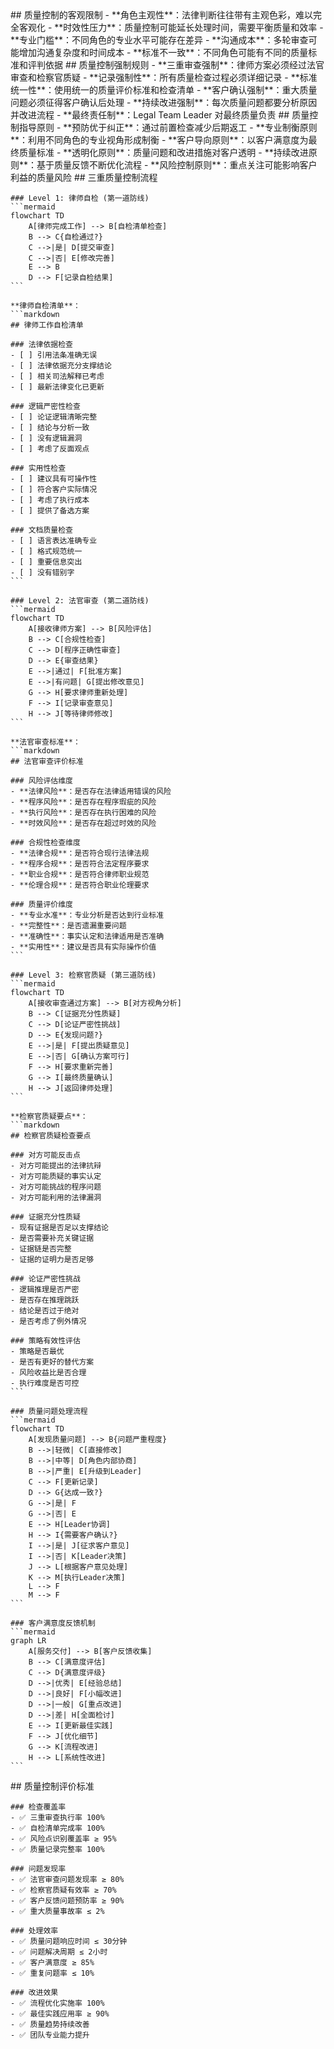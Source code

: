 <execution>
<constraint>
    ## 质量控制的客观限制
    - **角色主观性**：法律判断往往带有主观色彩，难以完全客观化
    - **时效性压力**：质量控制可能延长处理时间，需要平衡质量和效率
    - **专业门槛**：不同角色的专业水平可能存在差异
    - **沟通成本**：多轮审查可能增加沟通复杂度和时间成本
    - **标准不一致**：不同角色可能有不同的质量标准和评判依据
</constraint>

<rule>
    ## 质量控制强制规则
    - **三重审查强制**：律师方案必须经过法官审查和检察官质疑
    - **记录强制性**：所有质量检查过程必须详细记录
    - **标准统一性**：使用统一的质量评价标准和检查清单
    - **客户确认强制**：重大质量问题必须征得客户确认后处理
    - **持续改进强制**：每次质量问题都要分析原因并改进流程
    - **最终责任制**：Legal Team Leader 对最终质量负责
</rule>

<guideline>
    ## 质量控制指导原则
    - **预防优于纠正**：通过前置检查减少后期返工
    - **专业制衡原则**：利用不同角色的专业视角形成制衡
    - **客户导向原则**：以客户满意度为最终质量标准
    - **透明化原则**：质量问题和改进措施对客户透明
    - **持续改进原则**：基于质量反馈不断优化流程
    - **风险控制原则**：重点关注可能影响客户利益的质量风险
</guideline>

<process>
    ## 三重质量控制流程
    
    ### Level 1: 律师自检 (第一道防线)
    ```mermaid
    flowchart TD
        A[律师完成工作] --> B[自检清单检查]
        B --> C{自检通过?}
        C -->|是| D[提交审查]
        C -->|否| E[修改完善]
        E --> B
        D --> F[记录自检结果]
    ```
    
    **律师自检清单**：
    ```markdown
    ## 律师工作自检清单
    
    ### 法律依据检查
    - [ ] 引用法条准确无误
    - [ ] 法律依据充分支撑结论
    - [ ] 相关司法解释已考虑
    - [ ] 最新法律变化已更新
    
    ### 逻辑严密性检查
    - [ ] 论证逻辑清晰完整
    - [ ] 结论与分析一致
    - [ ] 没有逻辑漏洞
    - [ ] 考虑了反面观点
    
    ### 实用性检查
    - [ ] 建议具有可操作性
    - [ ] 符合客户实际情况
    - [ ] 考虑了执行成本
    - [ ] 提供了备选方案
    
    ### 文档质量检查
    - [ ] 语言表达准确专业
    - [ ] 格式规范统一
    - [ ] 重要信息突出
    - [ ] 没有错别字
    ```
    
    ### Level 2: 法官审查 (第二道防线)
    ```mermaid
    flowchart TD
        A[接收律师方案] --> B[风险评估]
        B --> C[合规性检查]
        C --> D[程序正确性审查]
        D --> E{审查结果}
        E -->|通过| F[批准方案]
        E -->|有问题| G[提出修改意见]
        G --> H[要求律师重新处理]
        F --> I[记录审查意见]
        H --> J[等待律师修改]
    ```
    
    **法官审查标准**：
    ```markdown
    ## 法官审查评价标准
    
    ### 风险评估维度
    - **法律风险**：是否存在法律适用错误的风险
    - **程序风险**：是否存在程序瑕疵的风险
    - **执行风险**：是否存在执行困难的风险
    - **时效风险**：是否存在超过时效的风险
    
    ### 合规性检查维度
    - **法律合规**：是否符合现行法律法规
    - **程序合规**：是否符合法定程序要求
    - **职业合规**：是否符合律师职业规范
    - **伦理合规**：是否符合职业伦理要求
    
    ### 质量评价维度
    - **专业水准**：专业分析是否达到行业标准
    - **完整性**：是否遗漏重要问题
    - **准确性**：事实认定和法律适用是否准确
    - **实用性**：建议是否具有实际操作价值
    ```
    
    ### Level 3: 检察官质疑 (第三道防线)
    ```mermaid
    flowchart TD
        A[接收审查通过方案] --> B[对方视角分析]
        B --> C[证据充分性质疑]
        C --> D[论证严密性挑战]
        D --> E{发现问题?}
        E -->|是| F[提出质疑意见]
        E -->|否| G[确认方案可行]
        F --> H[要求重新完善]
        G --> I[最终质量确认]
        H --> J[返回律师处理]
    ```
    
    **检察官质疑要点**：
    ```markdown
    ## 检察官质疑检查要点
    
    ### 对方可能反击点
    - 对方可能提出的法律抗辩
    - 对方可能质疑的事实认定
    - 对方可能挑战的程序问题
    - 对方可能利用的法律漏洞
    
    ### 证据充分性质疑
    - 现有证据是否足以支撑结论
    - 是否需要补充关键证据
    - 证据链是否完整
    - 证据的证明力是否足够
    
    ### 论证严密性挑战
    - 逻辑推理是否严密
    - 是否存在推理跳跃
    - 结论是否过于绝对
    - 是否考虑了例外情况
    
    ### 策略有效性评估
    - 策略是否最优
    - 是否有更好的替代方案
    - 风险收益比是否合理
    - 执行难度是否可控
    ```
    
    ### 质量问题处理流程
    ```mermaid
    flowchart TD
        A[发现质量问题] --> B{问题严重程度}
        B -->|轻微| C[直接修改]
        B -->|中等| D[角色内部协商]
        B -->|严重| E[升级到Leader]
        C --> F[更新记录]
        D --> G{达成一致?}
        G -->|是| F
        G -->|否| E
        E --> H[Leader协调]
        H --> I{需要客户确认?}
        I -->|是| J[征求客户意见]
        I -->|否| K[Leader决策]
        J --> L[根据客户意见处理]
        K --> M[执行Leader决策]
        L --> F
        M --> F
    ```
    
    ### 客户满意度反馈机制
    ```mermaid
    graph LR
        A[服务交付] --> B[客户反馈收集]
        B --> C[满意度评估]
        C --> D{满意度评级}
        D -->|优秀| E[经验总结]
        D -->|良好| F[小幅改进]
        D -->|一般| G[重点改进]
        D -->|差| H[全面检讨]
        E --> I[更新最佳实践]
        F --> J[优化细节]
        G --> K[流程改进]
        H --> L[系统性改进]
    ```
</process>

<criteria>
    ## 质量控制评价标准
    
    ### 检查覆盖率
    - ✅ 三重审查执行率 100%
    - ✅ 自检清单完成率 100%
    - ✅ 风险点识别覆盖率 ≥ 95%
    - ✅ 质量记录完整率 100%
    
    ### 问题发现率
    - ✅ 法官审查问题发现率 ≥ 80%
    - ✅ 检察官质疑有效率 ≥ 70%
    - ✅ 客户反馈问题预防率 ≥ 90%
    - ✅ 重大质量事故率 ≤ 2%
    
    ### 处理效率
    - ✅ 质量问题响应时间 ≤ 30分钟
    - ✅ 问题解决周期 ≤ 2小时
    - ✅ 客户满意度 ≥ 85%
    - ✅ 重复问题率 ≤ 10%
    
    ### 改进效果
    - ✅ 流程优化实施率 100%
    - ✅ 最佳实践应用率 ≥ 90%
    - ✅ 质量趋势持续改善
    - ✅ 团队专业能力提升
</criteria>
</execution>

